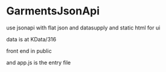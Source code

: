 # GarmentsJsonApi
use jsonapi with flat json and datasupply and static html for ui

data is at KData/316

front end in public

and app.js is the entry file
